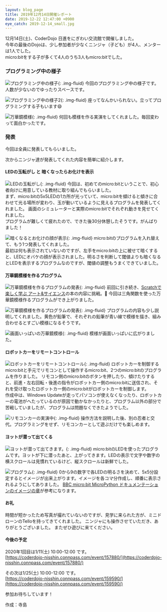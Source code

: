 ```yaml
---
layout: blog_page
title: 2019年12月14日開催レポート
date: 2019-12-22 12:47:00 +0900
eye_catch: 2019-12-14_small.jpg
---
```

12月14日(土)、CoderDojo 日進をにぎわい交流館で開催しました。<br/>
今年の最後のDojoは、少し参加者が少なくニンジャ（子ども）が4人、メンターは1人でした。<br/>
micro:bitをする子が多くて4人のうち3人もmicro:bitでした。


### プログラミング中の様子

![プログラミング中の様子](/assets/img/2019-12-14_0-1.jpg){: .img-fluid}
今回のプログラミング中の様子です。人数が少ないのでゆったりスペースです。

![プログラミング中の様子2](/assets/img/2019-12-14_0-2.jpg){: .img-fluid}
座ってなんかいられない。立ってプログラミングする子もいます:smile:

![万華鏡模様](/assets/img/2019-12-14_0-3.jpg){: .img-fluid}
何回も模様を作る実演をしてくれました。毎回変わって面白かったです。

### 発表

今回は全員に発表してもらいました。

次からニンジャ達が発表してくれた内容を簡単に紹介します。

#### LEDの玉転がし と 暗くなったらお化けを表示

![LEDの玉転がし](/assets/img/2019-12-14_1-1.jpg){: .img-fluid}
今回は、初めてのmicro:bitということで、初心者向けに用意している教材に取り組んでもらいました。<br />
まず、micro:bitの5x5LEDの1カ所が光っていて、micro:bitを傾けると傾きに合わせて光る場所が変わり、玉が動いているように見えるプログラムを発表してくれました。
画面のシミュレーターと実際のmicro:bitでそれぞれ動きを見せてくれました。<br />
プログラムが難しくて疲れたので、できた後30分休憩したそうです。がんばりました！

![暗くなるとお化けの顔が表示](/assets/img/2019-12-14_1-2.jpg){: .img-fluid}
micro:bitのプログラムを入れ替えて、もう1つ発表してくれました。<br />
最初は何も表示されていないのですが、左手をmicro:bitの上に被せて暗くすると、LEDにオバケの顔が表示されました。明るさを判断して閾値よりも暗くなるとLEDを表示するプログラムなのですが、閾値の調整もうまくできていました。

#### 万華鏡模様を作るプログラム

![万華鏡模様を作るプログラムの発表](/assets/img/2019-12-14_2-1.jpg){: .img-fluid}
前回に引き続き、[Scratchで楽しく学ぶ アート&サイエンス](https://www.amazon.co.jp/Scratch%E3%81%A7%E6%A5%BD%E3%81%97%E3%81%8F%E5%AD%A6%E3%81%B6-%E3%82%A2%E3%83%BC%E3%83%88-%E3%82%B5%E3%82%A4%E3%82%A8%E3%83%B3%E3%82%B9-%E7%9F%B3%E5%8E%9F-%E6%B7%B3%E4%B9%9F/)の本の内容に挑戦。
今回は三角関数を使った万華鏡模様作るプログラムができ上がりました。

![万華鏡模様を作るプログラムの発表](/assets/img/2019-12-14_2-2.jpg){: .img-fluid}
プログラムの内容も少し説明してくれました。黄色が鉛筆で、それぞれの鉛筆が青い線で模様を描き、組み合わせるとすごい模様になるそうです。

![画面いっぱいの万華鏡模様](/assets/img/2019-12-14_2-3.jpg){: .img-fluid}
模様が画面いっぱいに広がりました。


#### ロボットカーをリモートコントロール

![ロボットカーをリモートコントロール](/assets/img/2019-12-14_3-1.jpg){: .img-fluid}
ロボットカーを制御するmicro:bitと手元でリモコンとして操作するmicro:bit、2つのmicro:bitのプログラムを作りました。
リモコン側のmicro:bitのボタンを押したり、傾けたりすると、前進・左右回転・後進の指令がロボットカー側のmicro:bitに送信され、それを受け取ったロボットカー側のmicro:bitがロボットカーを制御します。<br />
作成中は、Windows Updateが走ってパソコンが使えなくなったり、ロボットカーの電池がへたっているのが原因で動かなかったりと、プログラム以外の部分で苦戦していましたが、プログラムは問題なくできたようでした。

![リモコンカーの実演中](/assets/img/2019-12-14_3-2.jpg){: .img-fluid}
操作方法を説明した後、別の忍者と交代。プログラミングをせず、リモコンカーとして遊ぶだけでも楽しめます。

#### ヨットが潜って出てくる

![ヨットが潜って出てきます。](/assets/img/2019-12-14_4-1.gif){: .img-fluid}
micro:bitのLEDを使ったプログラムです。ヨットが下に潜ったあと、上がってきます。LEDの表示で文字や数字の横スクロールは見慣れているけど、縦スクロールは新鮮でした。

![プログラム](/assets/img/2019-12-14_4-2.jpg){: .img-fluid}
0から9の数字で各LEDの明るさを決めて、5x5分設定するとイメージが出来上がります。イメージを各コマ分作成し、順番に表示されるようにしてありました。
[BBC micro:bit MicroPython ドキュメンテーションのイメージの章](https://microbit-micropython.readthedocs.io/ja/latest/tutorials/images.html)が参考になります。

#### お礼
時間が短かったため写真が撮れていないのですが、見学に来られた方が、ミニドローンのTelloを持ってきてくれました。
ニンジャにも操作させていただき、ありがとうございました。
またぜひ遊びに来てください。


#### 今後の予定

2020年1回目は1/11(土) 10:00-12:00 です。<br />
[https://coderdojo-nisshin.connpass.com/event/157880/](https://coderdojo-nisshin.connpass.com/event/157880/)<br />

その次は1/25(土) 10:00-12:00 です。<br />
[https://coderdojo-nisshin.connpass.com/event/159590/](https://coderdojo-nisshin.connpass.com/event/159590/)<br />

参加お待ちしています！

作成：寺島
